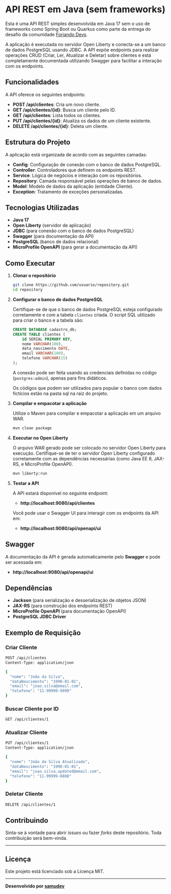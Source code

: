 # API REST em Java (sem frameworks)

Esta é uma API REST simples desenvolvida em Java 17 sem o uso de frameworks como Spring Boot ou Quarkus como parte da entrega do desafio da comunidade [Forjando Devs](https://www.linkedin.com/newsletters/forjando-devs-7151045841976262656/).

A aplicação é executada no servidor Open Liberty e conecta-se a um banco de dados PostgreSQL usando JDBC. A API expõe endpoints para realizar operações CRUD (Criar, Ler, Atualizar e Deletar) sobre clientes e está completamente documentada utilizando Swagger para facilitar a interação com os endpoints.

## Funcionalidades

A API oferece os seguintes endpoints:

- **POST /api/clientes**: Cria um novo cliente.
- **GET /api/clientes/{id}**: Busca um cliente pelo ID.
- **GET /api/clientes**: Lista todos os clientes.
- **PUT /api/clientes/{id}**: Atualiza os dados de um cliente existente.
- **DELETE /api/clientes/{id}**: Deleta um cliente.

## Estrutura do Projeto

A aplicação está organizada de acordo com as seguintes camadas:

- **Config**: Configuração de conexão com o banco de dados PostgreSQL.
- **Controller**: Controladores que definem os endpoints REST.
- **Service**: Lógica de negócios e interação com os repositórios.
- **Repository**: Camada responsável pelas operações de banco de dados.
- **Model**: Modelo de dados da aplicação (entidade Cliente).
- **Exception**: Tratamento de exceções personalizadas.

## Tecnologias Utilizadas

- **Java 17**
- **Open Liberty** (servidor de aplicação)
- **JDBC** (para conexão com o banco de dados PostgreSQL)
- **Swagger** (para documentação da API)
- **PostgreSQL** (banco de dados relacional)
- **MicroProfile OpenAPI** (para gerar a documentação da API)

## Como Executar

1. **Clonar o repositório**

   ```bash
   git clone https://github.com/usuario/repository.git
   cd repository
   ```

2. **Configurar o banco de dados PostgreSQL**

   Certifique-se de que o banco de dados PostgreSQL esteja configurado corretamente e com a tabela `clientes` criada. 
   O script SQL utilizado para criar o banco e a tabela são:
   ```sql
   CREATE DATABASE cadastro_db;
   CREATE TABLE clientes (
       id SERIAL PRIMARY KEY,
       nome VARCHAR(100),
       data_nascimento DATE,
       email VARCHAR(100),
       telefone VARCHAR(15)
   );
   ```
   A conexão pode ser feita usando as credenciais definidas no código (`postgres:admin`), apenas para fins didáticos.

   Os códigos que podem ser utilizados para popular o banco com dados fictícios estão na pasta sql na raiz do projeto.

3. **Compilar e empacotar a aplicação**

   Utilize o Maven para compilar e empacotar a aplicação em um arquivo WAR.

   ```bash
   mvn clean package
   ```

4. **Executar no Open Liberty**

   O arquivo WAR gerado pode ser colocado no servidor Open Liberty para execução. Certifique-se de ter o servidor Open Liberty configurado corretamente com as dependências necessárias (como Java EE 8, JAX-RS, e MicroProfile OpenAPI).

   ```bash
   mvn liberty:run
   ```

5. **Testar a API**

   A API estará disponível no seguinte endpoint:

   - **http://localhost:9080/api/clientes**

   Você pode usar o Swagger UI para interagir com os endpoints da API em:

   - **http://localhost:9080/api/openapi/ui**

## Swagger

A documentação da API é gerada automaticamente pelo **Swagger** e pode ser acessada em:

- **http://localhost:9080/api/openapi/ui**

## Dependências

- **Jackson** (para serialização e desserialização de objetos JSON)
- **JAX-RS** (para construção dos endpoints REST)
- **MicroProfile OpenAPI** (para documentação OpenAPI)
- **PostgreSQL JDBC Driver**

## Exemplo de Requisição

### Criar Cliente

```bash
POST /api/clientes
Content-Type: application/json

{
  "nome": "João da Silva",
  "dataNascimento": "1990-01-01",
  "email": "joao.silva@email.com",
  "telefone": "11-99999-9999"
}
```

### Buscar Cliente por ID

```bash
GET /api/clientes/1
```

### Atualizar Cliente

```bash
PUT /api/clientes/1
Content-Type: application/json

{
  "nome": "João da Silva Atualizado",
  "dataNascimento": "1990-01-01",
  "email": "joao.silva.updated@email.com",
  "telefone": "11-99999-8888"
}
```

### Deletar Cliente

```bash
DELETE /api/clientes/1
```

## Contribuindo

Sinta-se à vontade para abrir *issues* ou fazer *forks* deste repositório. Toda contribuição será bem-vinda.

---

## Licença

Este projeto está licenciado sob a Licença MIT.

---

**Desenvolvido por [samudev](https://github.com/samuprojects)**
